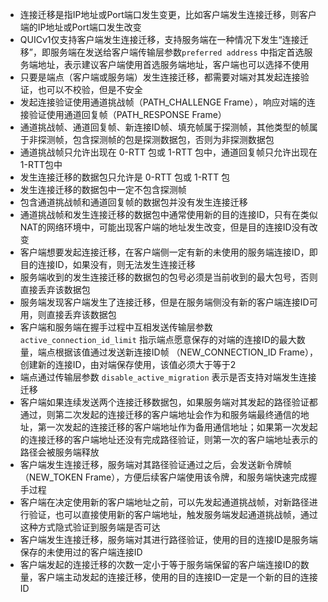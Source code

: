 - 连接迁移是指IP地址或Port端口发生变更，比如客户端发生连接迁移，则客户端的IP地址或Port端口发生改变
- QUICv1仅支持客户端发生连接迁移，支持服务端在一种情况下发生“连接迁移”，即服务端在发送给客户端传输层参数`preferred address` 中指定首选服务端地址，表示建议客户端使用首选服务端地址，客户端也可以选择不使用
- 只要是端点（客户端或服务端）发生连接迁移，都需要对端对其发起连接验证，也可以不校验，但是不安全
- 发起连接验证使用通道挑战帧（PATH_CHALLENGE Frame），响应对端的连接验证使用通道回复帧（PATH_RESPONSE Frame）
- 通道挑战帧、通道回复帧、新连接ID帧、填充帧属于探测帧，其他类型的帧属于非探测帧，包含探测帧的包是探测数据包，否则为非探测数据包
- 通道挑战帧只允许出现在 0-RTT 包或 1-RTT 包中，通道回复帧只允许出现在 1-RTT包中
- 发生连接迁移的数据包只允许是 0-RTT 包或 1-RTT 包
- 发生连接迁移的数据包中一定不包含探测帧
- 包含通道挑战帧和通道回复帧的数据包并没有发生连接迁移
- 通道挑战帧和发生连接迁移的数据包中通常使用新的目的连接ID，只有在类似NAT的网络环境中，可能出现客户端的地址发生改变，但是目的连接ID没有改变
- 客户端想要发起连接迁移，在客户端侧一定有新的未使用的服务端连接ID，即目的连接ID，如果没有，则无法发生连接迁移
- 服务端收到的发生连接迁移的数据包的包号必须是当前收到的最大包号，否则直接丢弃该数据包
- 服务端发现客户端发生了连接迁移，但是在服务端侧没有新的客户端连接ID可用，则直接丢弃该数据包
- 客户端和服务端在握手过程中互相发送传输层参数 `active_connection_id_limit` 指示端点愿意保存的对端的连接ID的最大数量，端点根据该值通过发送新连接ID帧 （NEW_CONNECTION_ID Frame），创建新的连接ID，由对端保存使用，该值必须大于等于2
- 端点通过传输层参数 `disable_active_migration` 表示是否支持对端发生连接迁移
- 客户端如果连续发送两个连接迁移数据包，如果服务端对其发起的路径验证都通过，则第二次发起的连接迁移的客户端地址会作为和服务端最终通信的地址，第一次发起的连接迁移的客户端地址作为备用通信地址；如果第一次发起的连接迁移的客户端地址还没有完成路径验证，则第一次的客户端地址表示的路径会被服务端释放
- 客户端发生连接迁移，服务端对其路径验证通过之后，会发送新令牌帧（NEW_TOKEN Frame），方便后续客户端使用该令牌，和服务端快速完成握手过程
- 客户端在决定使用新的客户端地址之前，可以先发起通道挑战帧，对新路径进行验证，也可以直接使用新的客户端地址，触发服务端发起通道挑战帧，通过这种方式隐式验证到服务端是否可达
- 客户端发生连接迁移，服务端对其进行路径验证，使用的目的连接ID是服务端保存的未使用过的客户端连接ID
- 客户端发起的连接迁移的次数一定小于等于服务端保留的客户端连接ID的数量，客户端主动发起的连接迁移，使用的目的连接ID一定是一个新的目的连接ID
